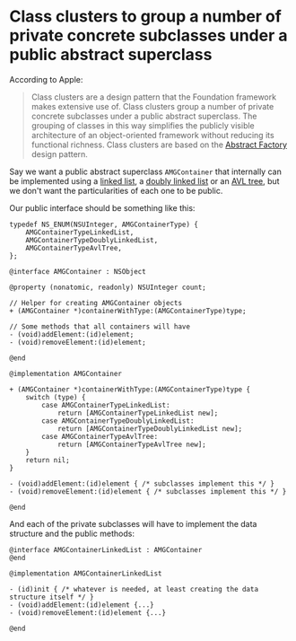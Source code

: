 # Class clusters to group a number of private concrete subclasses under a public abstract superclass

According to Apple:

> Class clusters are a design pattern that the Foundation framework makes extensive use of. Class clusters group a number of private concrete subclasses under a public abstract superclass. The grouping of classes in this way simplifies the publicly visible architecture of an object-oriented framework without reducing its functional richness. Class clusters are based on the [Abstract Factory][1] design pattern.

Say we want a public abstract superclass `AMGContainer` that internally can be implemented using a [linked list][2], a [doubly linked list][3] or an [AVL tree][4], but we don't want the particularities of each one to be public.

Our public interface should be something like this:

```objc
typedef NS_ENUM(NSUInteger, AMGContainerType) { 
    AMGContainerTypeLinkedList, 
    AMGContainerTypeDoublyLinkedList, 
    AMGContainerTypeAvlTree,
};

@interface AMGContainer : NSObject

@property (nonatomic, readonly) NSUInteger count;

// Helper for creating AMGContainer objects
+ (AMGContainer *)containerWithType:(AMGContainerType)type;

// Some methods that all containers will have
- (void)addElement:(id)element;
- (void)removeElement:(id)element;

@end
```

```objc
@implementation AMGContainer

+ (AMGContainer *)containerWithType:(AMGContainerType)type {
    switch (type) {
        case AMGContainerTypeLinkedList:
            return [AMGContainerTypeLinkedList new];
        case AMGContainerTypeDoublyLinkedList:
            return [AMGContainerTypeDoublyLinkedList new];
        case AMGContainerTypeAvlTree:
            return [AMGContainerTypeAvlTree new];
    }
    return nil;
}

- (void)addElement:(id)element { /* subclasses implement this */ }
- (void)removeElement:(id)element { /* subclasses implement this */ }

@end
```

And each of the private subclasses will have to implement the data structure and the public methods:

```objc
@interface AMGContainerLinkedList : AMGContainer
@end
```

```objc
@implementation AMGContainerLinkedList

- (id)init { /* whatever is needed, at least creating the data structure itself */ }
- (void)addElement:(id)element {...}
- (void)removeElement:(id)element {...}

@end
```

[1]: http://en.wikipedia.org/wiki/Abstract_factory_pattern
[2]: http://en.wikipedia.org/wiki/Linked_list
[3]: http://en.wikipedia.org/wiki/Doubly_linked_list
[4]: http://en.wikipedia.org/wiki/AVL_tree
